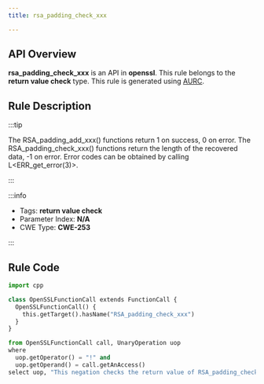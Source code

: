 ```yaml
---
title: rsa_padding_check_xxx

---
```



## API Overview
**rsa_padding_check_xxx** is an API in **openssl**. This rule belongs to the **return value check** type. This rule is generated using [AURC](../../tools/AURC).
## Rule Description

:::tip

The RSA_padding_add_xxx() functions return 1 on success, 0 on error. The RSA_padding_check_xxx() functions return the length of the recovered data, -1 on error. Error codes can be obtained by calling L\<ERR_get_error(3)\>.

:::

:::info

- Tags: **return value check**
- Parameter Index: **N/A**
- CWE Type: **CWE-253**

:::

## Rule Code
```python
import cpp

class OpenSSLFunctionCall extends FunctionCall {
  OpenSSLFunctionCall() {
    this.getTarget().hasName("RSA_padding_check_xxx")
  }
}

from OpenSSLFunctionCall call, UnaryOperation uop
where
  uop.getOperator() = "!" and
  uop.getOperand() = call.getAnAccess()
select uop, "This negation checks the return value of RSA_padding_check_xxx."
```